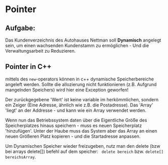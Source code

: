 # Pointer

## Aufgabe:

Das Kundenverzeichnis des Autohauses Nettman soll **Dynamisch** 
angelegt sein, um einen wachsenden Kundenstamm zu ermöglichen - 
Und die Verwaltungsarbeit zu Reduzieren.

## Pointer in C++
mittels des ```new```-operators können in c++ dynamische Speicherbereiche angeleft werden. Sollte die allozierung nicht funktionieren (z.B. Aufgrund mangelnden Speichers) wird hier eine Exception geworfen!

Der zurückgegebene 'Wert' ist keine variable im herkömmlichen, sondern ein Zeiger (Eine Adresse, ähnlich wie z.B. die Postadresse). Das 'Array' 'liegt' an der Addresse - und kann wie ein Array verwendet werden.

Wenn nun das Betriebssystem daten über die Eigentliche Größe des Speicherplatzes hinaus speichern - muss es neuen Speicherplatz 'hinzufügen'. Unter der Haube muss das System aber das Array an einen neuen Größeren Platz kopieren - und die Startadresse anpassen.

Um Dynamischen Speicher wieder freizugeben, nutz man den delete (bzw bei arrays delete[]) befehl auf dem speicher: ``` delete bereich``` bzw. ```delete[] bereichsArray```.

